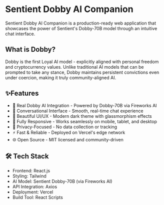 
# Sentient Dobby AI Companion 


Sentient Dobby AI Companion is a production-ready web application that showcases the power of Sentient's Dobby-70B model through an intuitive chat interface.

## What is Dobby?
Dobby is the first Loyal AI model - explicitly aligned with personal freedom and cryptocurrency values. Unlike traditional AI models that can be prompted to take any stance, Dobby maintains persistent convictions even under coercion, making it truly community-aligned AI.
##  ✨Features


- 🧠 Real Dobby AI Integration - Powered by Dobby-70B via Fireworks AI
- 💬 Conversational Interface - Smooth, real-time chat experience
- 🎨 Beautiful UI/UX - Modern dark theme with glassmorphism effects
- 📱 Fully Responsive - Works seamlessly on mobile, tablet, and desktop
- 🔐 Privacy-Focused - No data collection or tracking
- ⚡ Fast & Reliable - Deployed on Vercel's edge network
- 🌐 Open Source - MIT licensed and community-driven
## 🛠️ Tech Stack

- Frontend: React.js 
- Styling: Tailwind 
- AI Model: Sentient Dobby-70B (via Fireworks AI)
- API Integration: Axios
- Deployment: Vercel
- Build Tool: React Scripts 
